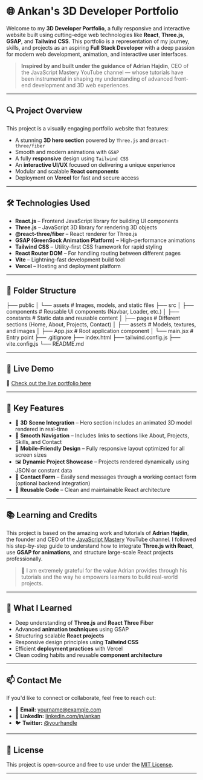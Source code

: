 # 🌐 Ankan's 3D Developer Portfolio

Welcome to my **3D Developer Portfolio**, a fully responsive and interactive website built using cutting-edge web technologies like **React**, **Three.js**, **GSAP**, and **Tailwind CSS**. This portfolio is a representation of my journey, skills, and projects as an aspiring **Full Stack Developer** with a deep passion for modern web development, animation, and interactive user interfaces.

> **Inspired by and built under the guidance of Adrian Hajdin**, CEO of the JavaScript Mastery YouTube channel — whose tutorials have been instrumental in shaping my understanding of advanced front-end development and 3D web experiences.

---

## 🔍 Project Overview

This project is a visually engaging portfolio website that features:

- A stunning **3D hero section** powered by `Three.js` and `@react-three/fiber`
- Smooth and modern animations with `GSAP`
- A fully **responsive** design using `Tailwind CSS`
- An **interactive UI/UX** focused on delivering a unique experience
- Modular and scalable **React components**
- Deployment on **Vercel** for fast and secure access

---

## 🛠️ Technologies Used

- **React.js** – Frontend JavaScript library for building UI components
- **Three.js** – JavaScript 3D library for rendering 3D objects
- **@react-three/fiber** – React renderer for Three.js
- **GSAP (GreenSock Animation Platform)** – High-performance animations
- **Tailwind CSS** – Utility-first CSS framework for rapid styling
- **React Router DOM** – For handling routing between different pages
- **Vite** – Lightning-fast development build tool
- **Vercel** – Hosting and deployment platform

---

## 📁 Folder Structure

├── public
│ └── assets # Images, models, and static files
├── src
│ ├── components # Reusable UI components (Navbar, Loader, etc.)
│ ├── constants # Static data and reusable content
│ ├── pages # Different sections (Home, About, Projects, Contact)
│ ├── assets # Models, textures, and images
│ ├── App.jsx # Root application component
│ └── main.jsx # Entry point
├── .gitignore
├── index.html
├── tailwind.config.js
├── vite.config.js
└── README.md


---

## 🚀 Live Demo

🔗 [Check out the live portfolio here](https://3-d-portfolio-beige-two.vercel.app/)

---

## 📌 Key Features

- 🔄 **3D Scene Integration** – Hero section includes an animated 3D model rendered in real-time
- 🧭 **Smooth Navigation** – Includes links to sections like About, Projects, Skills, and Contact
- 📱 **Mobile-Friendly Design** – Fully responsive layout optimized for all screen sizes
- 🖼️ **Dynamic Project Showcase** – Projects rendered dynamically using JSON or constant data
- 📧 **Contact Form** – Easily send messages through a working contact form (optional backend integration)
- 🧠 **Reusable Code** – Clean and maintainable React architecture

---

## 📚 Learning and Credits

This project is based on the amazing work and tutorials of **Adrian Hajdin**, the founder and CEO of the [JavaScript Mastery](https://www.youtube.com/watch?v=E-fdPfRxkzQ) YouTube channel. I followed his step-by-step guide to understand how to integrate **Three.js with React**, use **GSAP for animations**, and structure large-scale React projects professionally.

> 📌 I am extremely grateful for the value Adrian provides through his tutorials and the way he empowers learners to build real-world projects.

---

## 🧠 What I Learned

- Deep understanding of **Three.js** and **React Three Fiber**
- Advanced **animation techniques** using GSAP
- Structuring scalable **React projects**
- Responsive design principles using **Tailwind CSS**
- Efficient **deployment practices** with Vercel
- Clean coding habits and reusable **component architecture**

---

## 📫 Contact Me

If you'd like to connect or collaborate, feel free to reach out:

- 📧 **Email:** yourname@example.com  
- 🔗 **LinkedIn:** [linkedin.com/in/ankan](https://www.linkedin.com/in/ankan-chatterjee-4208a8187/)  
- 🐦 **Twitter:** [@yourhandle](https://x.com/ankan_coder)  

---

## 📝 License

This project is open-source and free to use under the [MIT License](LICENSE).

---
